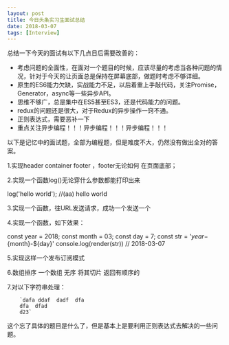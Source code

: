```yaml
---
layout: post
title: 今日头条实习生面试总结
date: 2018-03-07
tags: [Interview]
---
```


总结一下今天的面试有以下几点日后需要改善的：

- 考虑问题的全面性，在面对一个题目的时候，应该尽量的考虑当各种问题的情况，针对于今天的让页面总是保持在屏幕底部，做题时考虑不够详细。
- 原生的ES6能力欠缺，实战能力不足，以后着重上手敲代码，关注Promise，Generator，async等一些异步API。
- 思维不够广，总是集中在ES5甚至ES3，还是代码能力的问题。
- redux的问题还是很大，对于Redux的异步操作一窍不通。
- 正则表达式，需要恶补一下
- 重点关注异步编程！！！异步编程！！！异步编程！！！

以下是记忆中的面试题，全部为编程题，但是难度不大，仍然没有做出全对的答案。

1.实现header container footer ，footer无论如何 在页面底部；

2.实现一个函数log()无论穿什么参数都能打印出来 

log('hello world');
//(aa) hello world 

3.实现一个函数，往URL发送请求，成功一个发送一个

4.实现一个函数，如下效果：

const year = 2018;
const month = 03;
const day = 7;
const str = '${year}-${month}-${day}'
console.log(render(str)) // 2018-03-07

5.实现这样一个发布订阅模式

6.数组排序 一个数组 无序 将其切片 返回有顺序的

7.对以下字符串处理：

        `dafa ddaf  dadf  dfa
        dfa  dfad
        d23`

这个忘了具体的题目是什么了，但是基本上是要利用正则表达式去解决的一些问题。
